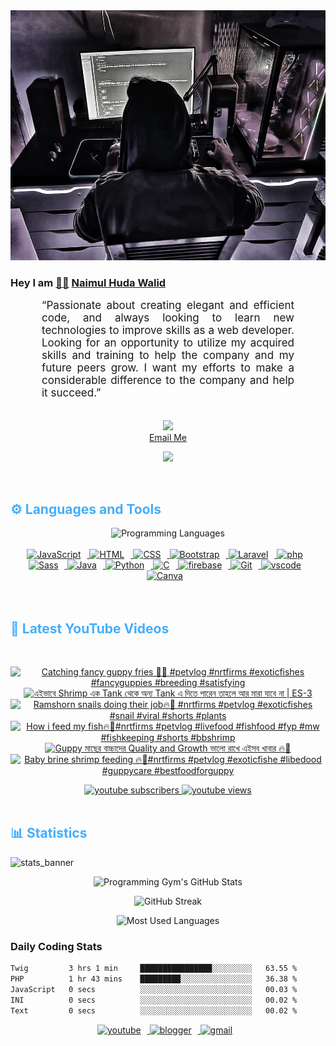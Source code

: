 <!-- ![github_cover_banner](https://www.digitalsolutionservices.com/img/services/web%20development.gif)-->

<div align="center" style="display:block;">
    <img height="400px" width="100%" alt="github cover banner" src="https://raw.githubusercontent.com/NaimulHudaWalid/NaimulHudaWalid/main/272276268_3114779035434264_920860974401480824_n.jpg"/> 
</div>

### Hey I am [👨🏻‍][facebook] [Naimul Huda Walid][youtube]



<p align:"center" style="text-align: justify; margin: 0 50px; font-size: 17px;" >
   “Passionate about creating elegant and efficient code, and always looking to learn new technologies to improve skills as a web developer. Looking for an opportunity to utilize my acquired skills and training to help the company and my future peers grow. I want my efforts to make a considerable difference to the company and help it succeed.”
<br>
<br>
<div align="center">

![](https://visitor-badge.glitch.me/badge?page_id=NaimulHudaWalid)
    <br />
[Email Me](mailto:dev.naimulhuda@gmail.com)
</div>
</p>
<!-- Typing SVG by DenverCoder1 - https://github.com/DenverCoder1/readme-typing-svg -->
<p align="center">
<!--   <a href="https://github.com/DenverCoder1/readme-typing-svg"> -->
    <img src="https://readme-typing-svg.herokuapp.com?color=E22FE4&width=380&height=45&lines=Open-Source+Enthusiast;Learning+In+Public;Empowering+Others;Nice+To+Meet+You+...&center=true"></a>

</p>
<br>
<!-- Languages and Tools -->

<h2 style="color: #44AEFB">⚙️ Languages and Tools</h2>
<div align="center" style="display:block;">
    <img width="100px" alt="Programming Languages" src="https://user-images.githubusercontent.com/78341798/194531121-47b0119a-ce00-439d-b586-125f86acb098.png"/> 
</div>
<br>   
<!-- Icons Resources -->
<!-- https://devicon.dev/ -->
<!-- https://cdn.jsdelivr.net/npm/simple-icons@v3/icons/ -->
<div align="center">
  <a href="https://developer.mozilla.org/en-US/docs/Web/JavaScript" target="_blank" rel="noreferrer">
      <img  alt="JavaScript" height="50px" style="padding-right:10px;" src="https://cdn.jsdelivr.net/gh/devicons/devicon/icons/javascript/javascript-plain.svg"/>
  </a>
  
 
  <a href="https://developer.mozilla.org/en-US/docs/Web/HTML" target="_blank" rel="noreferrer">
      <img  alt="HTML" height="50px" style="padding-right:10px;" src="https://cdn.jsdelivr.net/gh/devicons/devicon/icons/html5/html5-original.svg"/>
  </a>
  <a href="https://developer.mozilla.org/en-US/docs/Web/CSS" target="_blank" rel="noreferrer">
      <img  alt="CSS" height="50px" style="padding-right:10px;" src="https://cdn.jsdelivr.net/gh/devicons/devicon/icons/css3/css3-original.svg"/>
  </a>
  <a href="https://getbootstrap.com/" target="_blank" rel="noreferrer">
      <img  alt="Bootstrap" height="50px" style="padding-right:10px;" src="https://cdn.jsdelivr.net/gh/devicons/devicon/icons/bootstrap/bootstrap-original.svg"/>
  </a> 
  <a href="https://laravel.com/" target="_blank" rel="noreferrer">
      <img  alt="Laravel" height="50px" style="padding-right:10px;" src="https://cdn.jsdelivr.net/gh/devicons/devicon/icons/laravel/laravel-plain.svg"/>
  </a>
  <a href="https://www.php.net/" target="_blank" rel="noreferrer">
      <img  alt="php" height="50px" style="padding-right:10px;" src="https://cdn.jsdelivr.net/gh/devicons/devicon/icons/php/php-original.svg"/>
  </a>
  <a href="https://sass-lang.com/" target="_blank" rel="noreferrer">
      <img  alt="Sass" height="50px" style="padding-right:10px;" src="https://cdn.jsdelivr.net/gh/devicons/devicon/icons/sass/sass-original.svg"/>
  </a>
  <a href="https://www.java.com/en/" target="_blank" rel="noreferrer">
      <img  alt="Java" height="50px" style="padding-right:10px;" src="https://cdn.jsdelivr.net/gh/devicons/devicon/icons/java/java-original.svg"/>
  </a>    
  <a href="https://www.python.org/" target="_blank" rel="noreferrer">
      <img  alt="Python" height="50px" style="padding-right:10px;" src="https://cdn.jsdelivr.net/gh/devicons/devicon/icons/python/python-original.svg"/>
  </a>
  <a href="https://www.cprogramming.com/" target="_blank" rel="noreferrer">
      <img  alt="C" height="50px" style="padding-right:10px;" src="https://cdn.jsdelivr.net/gh/devicons/devicon/icons/c/c-original.svg"/>
  </a>
  
  <a href="https://firebase.google.com/" target="_blank" rel="noreferrer">
      <img  alt="firebase" height="50px" style="padding-right:10px;" src="https://cdn.jsdelivr.net/gh/devicons/devicon/icons/firebase/firebase-plain.svg"/>
  </a>
 
  <a href="https://git-scm.com/" target="_blank" rel="noreferrer">
      <img  alt="Git" height="50px" style="padding-right:10px;" src="https://cdn.jsdelivr.net/gh/devicons/devicon/icons/git/git-original.svg"/>
  </a>
  
  <a href="https://code.visualstudio.com/" target="_blank" rel="noreferrer">
      <img  alt="vscode" height="50px" style="padding-right:10px;"src="https://cdn.jsdelivr.net/gh/devicons/devicon/icons/vscode/vscode-original.svg"/>
  </a>
  <a href="https://www.canva.com/" target="_blank" rel="noreferrer">
      <img  alt="Canva" height="50px" style="padding-right:10px;" src="https://cdn.jsdelivr.net/gh/devicons/devicon/icons/canva/canva-original.svg"/> 
  </a>
</div>
<br>
<br>

<!-- Latest YouTube Videos -->

<h2 style="color: #44AEFB">🎦 Latest YouTube Videos</h2>
<br />

<!-- Resource/Reference: https://github.com/DenverCoder1/github-readme-youtube-cards -->
<div class="youtube videos cards" align="center">

<!-- BEGIN YOUTUBE-CARDS -->
[![Catching fancy guppy fries 🖤🔥 #petvlog #nrtfirms #exoticfishes #fancyguppies #breeding #satisfying](https://ytcards.demolab.com/?id=rsrE2KklfIY&title=Catching+fancy+guppy+fries+%F0%9F%96%A4%F0%9F%94%A5+%23petvlog+%23nrtfirms+%23exoticfishes+%23fancyguppies+%23breeding+%23satisfying&lang=en&timestamp=1709943413&background_color=%230d1117&title_color=%23ffffff&stats_color=%23dedede&max_title_lines=1&width=250&border_radius=5 "Catching fancy guppy fries 🖤🔥 #petvlog #nrtfirms #exoticfishes #fancyguppies #breeding #satisfying")](https://www.youtube.com/watch?v=rsrE2KklfIY)
[![এইভাবে Shrimp এক Tank থেকে অন্য Tank এ দিতে পারেন তাহলে আর মারা যাবে না | ES-3](https://ytcards.demolab.com/?id=QOVTqpKKK58&title=%E0%A6%8F%E0%A6%87%E0%A6%AD%E0%A6%BE%E0%A6%AC%E0%A7%87+Shrimp+%E0%A6%8F%E0%A6%95+Tank+%E0%A6%A5%E0%A7%87%E0%A6%95%E0%A7%87+%E0%A6%85%E0%A6%A8%E0%A7%8D%E0%A6%AF+Tank+%E0%A6%8F+%E0%A6%A6%E0%A6%BF%E0%A6%A4%E0%A7%87+%E0%A6%AA%E0%A6%BE%E0%A6%B0%E0%A7%87%E0%A6%A8+%E0%A6%A4%E0%A6%BE%E0%A6%B9%E0%A6%B2%E0%A7%87+%E0%A6%86%E0%A6%B0+%E0%A6%AE%E0%A6%BE%E0%A6%B0%E0%A6%BE+%E0%A6%AF%E0%A6%BE%E0%A6%AC%E0%A7%87+%E0%A6%A8%E0%A6%BE+%7C+ES-3&lang=en&timestamp=1709939255&background_color=%230d1117&title_color=%23ffffff&stats_color=%23dedede&max_title_lines=1&width=250&border_radius=5 "এইভাবে Shrimp এক Tank থেকে অন্য Tank এ দিতে পারেন তাহলে আর মারা যাবে না | ES-3")](https://www.youtube.com/watch?v=QOVTqpKKK58)
[![Ramshorn snails doing their job🔥💯 #nrtfirms #petvlog #exoticfishes #snail #viral #shorts #plants](https://ytcards.demolab.com/?id=8WJ6WFnHuTk&title=Ramshorn+snails+doing+their+job%F0%9F%94%A5%F0%9F%92%AF+%23nrtfirms+%23petvlog+%23exoticfishes+%23snail+%23viral+%23shorts+%23plants&lang=en&timestamp=1709853587&background_color=%230d1117&title_color=%23ffffff&stats_color=%23dedede&max_title_lines=1&width=250&border_radius=5 "Ramshorn snails doing their job🔥💯 #nrtfirms #petvlog #exoticfishes #snail #viral #shorts #plants")](https://www.youtube.com/watch?v=8WJ6WFnHuTk)
[![How i feed my fish🔥🖤#nrtfirms #petvlog #livefood #fishfood #fyp #mw #fishkeeping #shorts #bbshrimp](https://ytcards.demolab.com/?id=K43gf_OTF9s&title=How+i+feed+my+fish%F0%9F%94%A5%F0%9F%96%A4%23nrtfirms+%23petvlog+%23livefood+%23fishfood+%23fyp+%23mw+%23fishkeeping+%23shorts+%23bbshrimp&lang=en&timestamp=1709818862&background_color=%230d1117&title_color=%23ffffff&stats_color=%23dedede&max_title_lines=1&width=250&border_radius=5 "How i feed my fish🔥🖤#nrtfirms #petvlog #livefood #fishfood #fyp #mw #fishkeeping #shorts #bbshrimp")](https://www.youtube.com/watch?v=K43gf_OTF9s)
[![Guppy মাছের বাচ্চাদের Quality and Growth ভালো রাখে এইসব খাবার 🔥🖤](https://ytcards.demolab.com/?id=BlucqUORMsA&title=Guppy+%E0%A6%AE%E0%A6%BE%E0%A6%9B%E0%A7%87%E0%A6%B0+%E0%A6%AC%E0%A6%BE%E0%A6%9A%E0%A7%8D%E0%A6%9A%E0%A6%BE%E0%A6%A6%E0%A7%87%E0%A6%B0+Quality+and+Growth+%E0%A6%AD%E0%A6%BE%E0%A6%B2%E0%A7%8B+%E0%A6%B0%E0%A6%BE%E0%A6%96%E0%A7%87+%E0%A6%8F%E0%A6%87%E0%A6%B8%E0%A6%AC+%E0%A6%96%E0%A6%BE%E0%A6%AC%E0%A6%BE%E0%A6%B0+%F0%9F%94%A5%F0%9F%96%A4&lang=en&timestamp=1709811314&background_color=%230d1117&title_color=%23ffffff&stats_color=%23dedede&max_title_lines=1&width=250&border_radius=5 "Guppy মাছের বাচ্চাদের Quality and Growth ভালো রাখে এইসব খাবার 🔥🖤")](https://www.youtube.com/watch?v=BlucqUORMsA)
[![Baby brine shrimp feeding 🔥🖤#nrtfirms #petvlog #exoticfishe #libedood #guppycare #bestfoodforguppy](https://ytcards.demolab.com/?id=OlLZVcCXljc&title=Baby+brine+shrimp+feeding+%F0%9F%94%A5%F0%9F%96%A4%23nrtfirms+%23petvlog+%23exoticfishe+%23libedood+%23guppycare+%23bestfoodforguppy&lang=en&timestamp=1709797057&background_color=%230d1117&title_color=%23ffffff&stats_color=%23dedede&max_title_lines=1&width=250&border_radius=5 "Baby brine shrimp feeding 🔥🖤#nrtfirms #petvlog #exoticfishe #libedood #guppycare #bestfoodforguppy")](https://www.youtube.com/watch?v=OlLZVcCXljc)
<!-- END YOUTUBE-CARDS -->
</div>

<!-- Begin Youtube Buttons -->
<!-- Resource/Reference:  https://github.com/DenverCoder1/custom-icon-badges -->
<div class="youtube buttons" align="center">
    <a href="https://www.youtube.com/channel/UCa3YaFwzSII0kKg3Nads2dQ"  target="_blank">
        <img alt="youtube subscribers" src="https://img.shields.io/youtube/channel/subscribers/UCa3YaFwzSII0kKg3Nads2dQ?logo=youtube&logoColor=red&style=for-the-badge"/>
    </a> 
    <a href="https://www.youtube.com/channel/UCa3YaFwzSII0kKg3Nads2dQ"  target="_blank">
        <img alt="youtube views" src="https://custom-icon-badges.demolab.com/youtube/channel/views/UCa3YaFwzSII0kKg3Nads2dQ?color=%23E05D44&logo=eye&logoColor=white&style=for-the-badge&labelColor=#555555"/>
    </a> 
</div>
<br>
<!-- End Youtube Buttons -->

<!-- Statistics -->

<h2 style="color: #44AEFB">📊 Statistics</h2>

![stats_banner](https://user-images.githubusercontent.com/78341798/194534778-d662496c-ae00-4e8d-ae9b-b90912054e7f.gif)

<!-- Begin Stats Cards -->
<!-- Resources:  -->
<!-- Github & Languages Stats: https://github.com/naimul15-12090/github-readme-stats --> 
<!-- Streak Stats: https://github.com/denvercoder1/github-readme-streak-stats -->
<!-- Change the value after ?username= to your GitHub username. -->
<div class="stats" align="center">

![Programming Gym's GitHub Stats](https://github-readme-stats.vercel.app/api?username=NaimulHudaWalid&hide=stars&count_private=true&show_icons=true&theme=algolia&border_radius=20)

![GitHub Streak](https://streak-stats.demolab.com?user=NaimulHudaWalid&count_private=true&theme=algolia&border_radius=22)

![Most Used Languages](https://github-readme-stats.vercel.app/api/top-langs/?username=NaimulHudaWalid&langs_count=8&layout=compact&show_icons=true&theme=algolia&border_radius=20)
    
<!-- ![Top Langs](https://github-readme-stats.vercel.app/api/top-langs/?username=naimul15-12090&langs_count=8) -->
<!-- [![Top Langs](https://github-readme-stats.vercel.app/api/top-langs/?username=naimul15-12090&layout=compact)](https://github.com/anuraghazra/github-readme-stats)
 -->
    
</div>
<!--  End Stats Cards -->



### Daily Coding Stats
<!--START_SECTION:waka-->

```txt
Twig         3 hrs 1 min     ████████████████░░░░░░░░░   63.55 %
PHP          1 hr 43 mins    █████████░░░░░░░░░░░░░░░░   36.38 %
JavaScript   0 secs          ░░░░░░░░░░░░░░░░░░░░░░░░░   00.03 %
INI          0 secs          ░░░░░░░░░░░░░░░░░░░░░░░░░   00.02 %
Text         0 secs          ░░░░░░░░░░░░░░░░░░░░░░░░░   00.02 %
```

<!--END_SECTION:waka-->
<!-- Begin Footer -->
<!-- Icons Resources -->
<!-- https://devicon.dev/ -->
<div class="footer" align="center" style="margin:15px;">
    <a href="https://www.youtube.com/channel/UCa3YaFwzSII0kKg3Nads2dQ" target="_blank">
        <img  style="margin:0 10px 10px 0;" src="https://user-images.githubusercontent.com/78341798/194531650-698ef1b1-9cbd-4b4f-96ef-5a2ec4b5d7e6.svg" alt="youtube" width="40px"/>
    </a>
    <a href="https://www.linkedin.com/in/naimulhudawalid/" target="_blank">
        <img style="margin:0 10px 10px 0;" src="https://user-images.githubusercontent.com/78341798/194531458-b5dfeb1b-bad5-4dfa-909a-2e402262db9a.svg" alt="blogger" width="40px"/>
    </a>
    <a href="mailto:dev.naimulhuda@gmail.com" target="_blank">
        <img style="margin:0 10px 10px 0;" src="https://user-images.githubusercontent.com/78341798/194531383-ddb2b774-5bb9-491c-b601-4a4a7d9792fb.svg" alt="gmail" width="40px"/>
    </a>
</div>
<!-- End Footer -->

[youtube]: https://www.youtube.com/channel/UCa3YaFwzSII0kKg3Nads2dQ
[facebook]: https://www.facebook.com/profile.php?id=100007065945838
